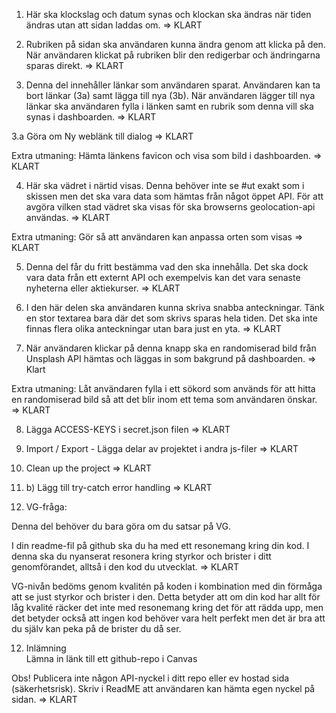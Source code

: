 

1. Här ska klockslag och datum synas och klockan ska ändras när tiden ändras utan att sidan laddas om.
=> KLART

2. Rubriken på sidan ska användaren kunna ändra genom att klicka på den. När användaren klickat på rubriken blir den redigerbar och ändringarna sparas direkt.
=> KLART

3. Denna del innehåller länkar som användaren sparat. Användaren kan ta bort länkar (3a) samt lägga till nya (3b). När användaren lägger till nya länkar ska användaren fylla i länken samt en rubrik som denna vill ska synas i dashboarden.
=> KLART

3.a Göra om Ny weblänk till dialog
=> KLART

Extra utmaning: Hämta länkens favicon och visa som bild i dashboarden.
=> KLART

4. Här ska vädret i närtid visas. Denna behöver inte se #ut exakt som i skissen men det ska vara data som hämtas från något öppet API. För att avgöra vilken stad vädret ska visas för ska browserns geolocation-api användas.
=> KLART

Extra utmaning: Gör så att användaren kan anpassa orten som visas
=> KLART

5. Denna del får du fritt bestämma vad den ska innehålla. Det ska dock vara data från ett externt API och exempelvis kan det vara senaste nyheterna eller aktiekurser.
=> KLART

6. I den här delen ska användaren kunna skriva snabba anteckningar. Tänk en stor textarea bara där det som skrivs sparas hela tiden. Det ska inte finnas flera olika anteckningar utan bara just en yta.
=> KLART

7. När användaren klickar på denna knapp ska en randomiserad bild från Unsplash API hämtas och läggas in som bakgrund på dashboarden.
=> Klart

Extra utmaning: Låt användaren fylla i ett sökord som används för att hitta en randomiserad bild så att det blir inom ett tema som användaren önskar.
=> KLART
 
8. Lägga ACCESS-KEYS i secret.json filen 
=> KLART

9. Import / Export  - Lägga delar av projektet i andra js-filer 
=> KLART

10. Clean up the project
=> KLART

10. b) Lägg till try-catch error handling
=> KLART

11. VG-fråga:

Denna del behöver du bara göra om du satsar på VG.

I din readme-fil på github ska du ha med ett resonemang kring din kod. I denna ska du nyanserat resonera kring styrkor och brister i ditt genomförandet, alltså i den kod du utvecklat.
=> KLART

VG-nivån bedöms genom kvalitén på koden i kombination med din förmåga att se just styrkor och brister i den. Detta betyder att om din kod har allt för låg kvalité räcker det inte med resonemang kring det för att rädda upp, men det betyder också att ingen kod behöver vara helt perfekt men det är bra att du själv kan peka på de brister du då ser.

12. Inlämning  
Lämna in länk till ett github-repo i Canvas 

Obs! Publicera inte någon API-nyckel i ditt repo eller ev hostad sida (säkerhetsrisk). Skriv i ReadME att användaren kan hämta egen nyckel på sidan.
=> KLART